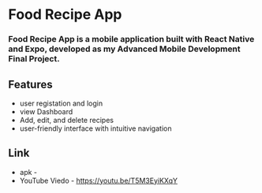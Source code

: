 # Food Recipe App
   ###    Food Recipe App is a mobile application built with React Native and Expo, developed as my Advanced Mobile Development Final Project. 

## Features
  - user registation and login 
  - view Dashboard
  - Add, edit, and delete recipes
  - user-friendly interface with intuitive navigation

## Link
- apk - 
- YouTube Viedo - https://youtu.be/T5M3EyiKXqY
   
   
